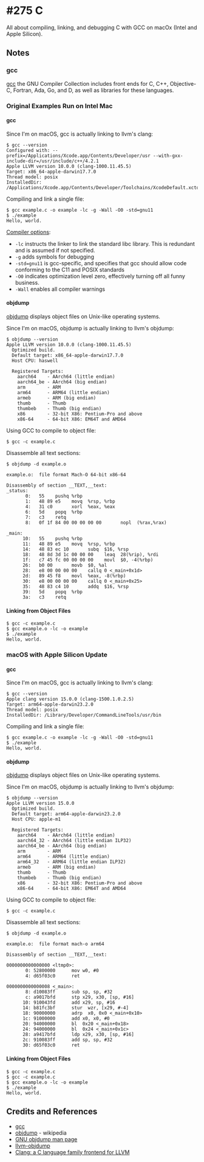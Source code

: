 # #275 C

All about compiling, linking, and debugging C with GCC on macOx (Intel and Apple Silicon).

## Notes

### gcc

[gcc](https://gcc.gnu.org/) the GNU Compiler Collection includes front ends for C, C++, Objective-C, Fortran, Ada, Go, and D, as well as libraries for these languages.

### Original Examples Run on Intel Mac

#### gcc

Since I'm on macOS, gcc is actually linking to llvm's clang:

    $ gcc --version
    Configured with: --prefix=/Applications/Xcode.app/Contents/Developer/usr --with-gxx-include-dir=/usr/include/c++/4.2.1
    Apple LLVM version 10.0.0 (clang-1000.11.45.5)
    Target: x86_64-apple-darwin17.7.0
    Thread model: posix
    InstalledDir: /Applications/Xcode.app/Contents/Developer/Toolchains/XcodeDefault.xctoolchain/usr/bin

Compiling and link a single file:

    $ gcc example.c -o example -lc -g -Wall -O0 -std=gnu11
    $ ./example
    Hello, world.

[Compiler options](https://gcc.gnu.org/onlinedocs/gcc-9.2.0/gcc/Option-Summary.html#Option-Summary):

* `-lc` instructs the linker to link the standard libc library. This is redundant and is assumed if not specified.
* `-g` adds symbols for debugging
* `-std=gnu11` is gcc-specific, and specifies that gcc should allow code conforming to the C11 and POSIX standards
* `-O0` indicates optimization level zero, effectively turning off all funny business.
* `-Wall` enables all compiler warnings

#### objdump

[objdump](http://web.mit.edu/gnu/doc/html/binutils_5.html) displays object files on Unix-like operating systems.

Since I'm on macOS, objdump is actually linking to llvm's objdump:

    $ objdump --version
    Apple LLVM version 10.0.0 (clang-1000.11.45.5)
      Optimized build.
      Default target: x86_64-apple-darwin17.7.0
      Host CPU: haswell

      Registered Targets:
        aarch64    - AArch64 (little endian)
        aarch64_be - AArch64 (big endian)
        arm        - ARM
        arm64      - ARM64 (little endian)
        armeb      - ARM (big endian)
        thumb      - Thumb
        thumbeb    - Thumb (big endian)
        x86        - 32-bit X86: Pentium-Pro and above
        x86-64     - 64-bit X86: EM64T and AMD64


Using GCC to compile to object file:

    $ gcc -c example.c

Disassemble all text sections:

    $ objdump -d example.o

    example.o:  file format Mach-O 64-bit x86-64

    Disassembly of section __TEXT,__text:
    _status:
           0:   55    pushq %rbp
           1:   48 89 e5    movq  %rsp, %rbp
           4:   31 c0       xorl  %eax, %eax
           6:   5d    popq  %rbp
           7:   c3    retq
           8:   0f 1f 84 00 00 00 00 00       nopl  (%rax,%rax)

    _main:
          10:   55    pushq %rbp
          11:   48 89 e5    movq  %rsp, %rbp
          14:   48 83 ec 10       subq  $16, %rsp
          18:   48 8d 3d 1c 00 00 00    leaq  28(%rip), %rdi
          1f:   c7 45 fc 00 00 00 00    movl  $0, -4(%rbp)
          26:   b0 00       movb  $0, %al
          28:   e8 00 00 00 00    callq 0 <_main+0x1d>
          2d:   89 45 f8    movl  %eax, -8(%rbp)
          30:   e8 00 00 00 00    callq 0 <_main+0x25>
          35:   48 83 c4 10       addq  $16, %rsp
          39:   5d    popq  %rbp
          3a:   c3    retq

#### Linking from Object Files

    $ gcc -c example.c
    $ gcc example.o -lc -o example
    $ ./example
    Hello, world.

### macOS with Apple Silicon Update

#### gcc

Since I'm on macOS, gcc is actually linking to llvm's clang:

    $ gcc --version
    Apple clang version 15.0.0 (clang-1500.1.0.2.5)
    Target: arm64-apple-darwin23.2.0
    Thread model: posix
    InstalledDir: /Library/Developer/CommandLineTools/usr/bin

Compiling and link a single file:

    $ gcc example.c -o example -lc -g -Wall -O0 -std=gnu11
    $ ./example
    Hello, world.

#### objdump

[objdump](http://web.mit.edu/gnu/doc/html/binutils_5.html) displays object files on Unix-like operating systems.

Since I'm on macOS, objdump is actually linking to llvm's objdump:

    $ objdump --version
    Apple LLVM version 15.0.0
      Optimized build.
      Default target: arm64-apple-darwin23.2.0
      Host CPU: apple-m1

      Registered Targets:
        aarch64    - AArch64 (little endian)
        aarch64_32 - AArch64 (little endian ILP32)
        aarch64_be - AArch64 (big endian)
        arm        - ARM
        arm64      - ARM64 (little endian)
        arm64_32   - ARM64 (little endian ILP32)
        armeb      - ARM (big endian)
        thumb      - Thumb
        thumbeb    - Thumb (big endian)
        x86        - 32-bit X86: Pentium-Pro and above
        x86-64     - 64-bit X86: EM64T and AMD64

Using GCC to compile to object file:

    $ gcc -c example.c

Disassemble all text sections:

    $ objdump -d example.o

    example.o:  file format mach-o arm64

    Disassembly of section __TEXT,__text:

    0000000000000000 <ltmp0>:
           0: 52800000      mov w0, #0
           4: d65f03c0      ret

    0000000000000008 <_main>:
           8: d10083ff      sub sp, sp, #32
           c: a9017bfd      stp x29, x30, [sp, #16]
          10: 910043fd      add x29, sp, #16
          14: b81fc3bf      stur  wzr, [x29, #-4]
          18: 90000000      adrp  x0, 0x0 <_main+0x10>
          1c: 91000000      add x0, x0, #0
          20: 94000000      bl  0x20 <_main+0x18>
          24: 94000000      bl  0x24 <_main+0x1c>
          28: a9417bfd      ldp x29, x30, [sp, #16]
          2c: 910083ff      add sp, sp, #32
          30: d65f03c0      ret

#### Linking from Object Files

    $ gcc -c example.c
    $ gcc -c example.c
    $ gcc example.o -lc -o example
    $ ./example
    Hello, world.

## Credits and References

* [gcc](https://gcc.gnu.org/)
* [objdump](https://en.wikipedia.org/wiki/Objdump) - wikipedia
* [GNU objdump man page](http://web.mit.edu/gnu/doc/html/binutils_5.html)
* [llvm-objdump](https://llvm.org/docs/CommandGuide/llvm-objdump.html)
* [Clang: a C language family frontend for LLVM](https://clang.llvm.org/)
